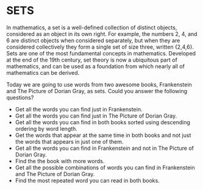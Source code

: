 # SETS

In mathematics, a set is a well-defined collection of distinct objects, considered as an object in its own right. For example, the numbers 2, 4, and 6 are distinct objects when considered separately, but when they are considered collectively they form a single set of size three, written {2,4,6}. Sets are one of the most fundamental concepts in mathematics. Developed at the end of the 19th century, set theory is now a ubiquitous part of mathematics, and can be used as a foundation from which nearly all of mathematics can be derived.

Today we are going to use words from two awesome books, Frankenstein and The Picture of Dorian Gray, as sets. Could you answer the following questions?

* Get all the words you can find just in Frankenstein.
* Get all the words you can find just in The Picture of Dorian Gray.
* Get all the words you can find in both books sorted using descending ordering by word length.
* Get the words that appear at the same time in both books and not just the words that appears in just one of them.
* Get all the words you can find in Frankenstein and not in The Picture of Dorian Gray.
* Find the the book with more words.
* Get all the possible combinations of words you can find in Frankenstein and The Picture of Dorian Gray.
* Find the most repeated word you can read in both books.
